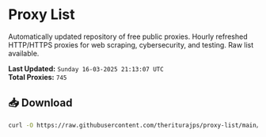 # Proxy List

Automatically updated repository of free public proxies. Hourly refreshed HTTP/HTTPS proxies for web scraping, cybersecurity, and testing. Raw list available.

**Last Updated:** `Sunday 16-03-2025 21:13:07 UTC`  
**Total Proxies:** `745`

## 📥 Download
```bash
curl -O https://raw.githubusercontent.com/theriturajps/proxy-list/main/proxies.txt
